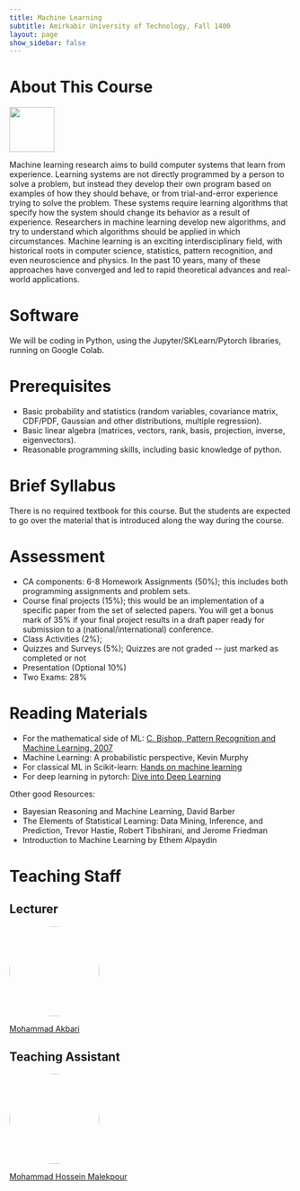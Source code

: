 ```yaml
---
title: Machine Learning
subtitle: Amirkabir University of Technology, Fall 1400
layout: page 
show_sidebar: false
---
```


# About This Course

<img src="/ML2021/assets/images/datasciencecloud.png" height="80" width="auto">

Machine learning research aims to build computer systems that learn from experience. Learning systems are not directly programmed by a person to solve a problem, but instead they develop their own program based on examples of how they should behave, or from trial-and-error experience trying to solve the problem. These systems require learning algorithms that specify how the system should change its behavior as a result of experience. Researchers in machine learning develop new algorithms, and try to understand which algorithms should be applied in which circumstances. Machine learning is an exciting interdisciplinary field, with historical roots in computer science, statistics, pattern recognition, and even neuroscience and physics. In the past 10 years, many of these approaches have converged and led to rapid theoretical advances and real-world applications.

# Software

We will be coding in Python, using the Jupyter/SKLearn/Pytorch libraries, running on Google Colab.

# Prerequisites

* Basic probability and statistics (random variables, covariance matrix, CDF/PDF, Gaussian and other distributions, multiple regression).
* Basic linear algebra (matrices, vectors, rank, basis, projection, inverse, eigenvectors).
* Reasonable programming skills, including basic knowledge of python.

# Brief Syllabus

There is no required textbook for this course. But the students are expected to go over the material that is introduced along the way during the course.

# Assessment

* CA components: 6-8 Homework Assignments (50%); this includes both programming assignments and problem sets.
* Course final projects (15%); this would be an implementation of a specific paper from the set of selected papers. You will get a bonus mark of 35% if your final project results in a draft paper ready for submission to a (national/international) conference.
* Class Activities (2%);
* Quizzes and Surveys (5%); Quizzes are not graded -- just marked as completed or not
* Presentation (Optional 10%)
* Two Exams: 28%

# Reading Materials

* For the mathematical side of ML: [C. Bishop, Pattern Recognition and Machine Learning. 2007](http://users.isr.ist.utl.pt/~wurmd/Livros/school/Bishop%20-%20Pattern%20Recognition%20And%20Machine%20Learning%20-%20Springer%20%202006.pdf)
* Machine Learning: A probabilistic perspective, Kevin Murphy
* For classical ML in Scikit-learn: [Hands on machine learning](https://www.knowledgeisle.com/wp-content/uploads/2019/12/2-Aur%C3%A9lien-G%C3%A9ron-Hands-On-Machine-Learning-with-Scikit-Learn-Keras-and-Tensorflow_-Concepts-Tools-and-Techniques-to-Build-Intelligent-Systems-O%E2%80%99Reilly-Media-2019.pdf)
* For deep learning in pytorch: [Dive into Deep Learning](https://d2l.ai/)

Other good Resources:

* Bayesian Reasoning and Machine Learning, David Barber
* The Elements of Statistical Learning: Data Mining, Inference, and Prediction, Trevor Hastie, Robert Tibshirani, and Jerome Friedman
* Introduction to Machine Learning by Ethem Alpaydin

# Teaching Staff

## Lecturer

<img src="/ML2021/assets/images/Akbari.jpg" style="border-radius:50%;height:160px;" width="auto">

[Mohammad Akbari](https://www.linkedin.com/in/akbari59/)

## Teaching Assistant

<img src="/ML2021/assets/images/MHMalekpour.jpg" style="border-radius:50%;height:160px;" width="auto">

[Mohammad Hossein Malekpour](https://linkedin.com/in/mohammadhossein-malekpour)
